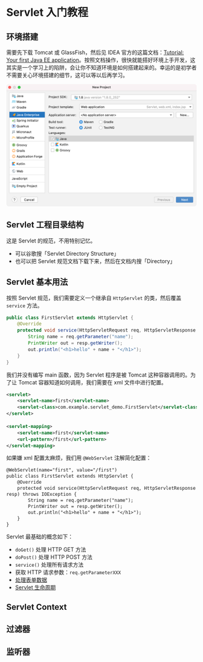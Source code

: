 # Servlet 入门教程

## 环境搭建
需要先下载 Tomcat 或 GlassFish，然后见 IDEA 官方的这篇文档：[Tutorial: Your first Java EE application](https://www.jetbrains.com/help/idea/creating-and-running-your-first-java-ee-application.html)。按照文档操作，很快就能搭好环境上手开发，这其实是一个学习上的陷阱，会让你不知道环境是如何搭建起来的。幸运的是初学者不需要关心环境搭建的细节，这可以等以后再学习。

![](./img/java_enterprise_new_project_step_1_web.png)

## Servlet 工程目录结构
这是 Servlet 的规范，不用特别记忆。
- 可以谷歌搜「Servlet Directory Structure」
- 也可以把 Servlet 规范文档下载下来，然后在文档内搜「Directory」

## Servlet 基本用法
按照 Servlet 规范，我们需要定义一个继承自 `HttpServlet` 的类，然后覆盖 `service` 方法。
``` java
public class FirstServlet extends HttpServlet {
    @Override
    protected void service(HttpServletRequest req, HttpServletResponse resp) throws IOException {
        String name = req.getParameter("name");
        PrintWriter out = resp.getWriter();
        out.println("<h1>hello" + name + "</h1>");
    }
}
```

我们并没有编写 main 函数，因为 Servlet 程序是被 Tomcat 这种容器调用的。为了让 Tomcat 容器知道如何调用，我们需要在 xml 文件中进行配置。
``` xml
<servlet>
    <servlet-name>first</servlet-name>
    <servlet-class>com.example.servlet_demo.FirstServlet</servlet-class>
</servlet>

<servlet-mapping>
    <servlet-name>first</servlet-name>
    <url-pattern>/first</url-pattern>
</servlet-mapping>
```

如果嫌 xml 配置太麻烦，我们用 `@WebServlet` 注解简化配置：
``` java{1}
@WebServlet(name="first", value="/first")
public class FirstServlet extends HttpServlet {
    @Override
    protected void service(HttpServletRequest req, HttpServletResponse resp) throws IOException {
        String name = req.getParameter("name");
        PrintWriter out = resp.getWriter();
        out.println("<h1>hello" + name + "</h1>");
    }
}
```

Servlet 最基础的概念如下：
- `doGet()` 处理 HTTP GET 方法
- `doPost()` 处理 HTTP POST 方法
- `service()` 处理所有请求方法
- 获取 HTTP 请求参数：`req.getParameterXXX`
- [处理表单数据](https://www.runoob.com/servlet/servlet-form-data.html)
- [Servlet 生命周期](https://www.runoob.com/servlet/servlet-life-cycle.html)

## Servlet Context

## 过滤器

## 监听器
